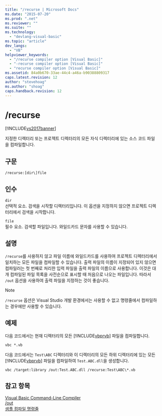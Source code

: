 ```yaml
---
title: "/recurse | Microsoft Docs"
ms.date: "2015-07-20"
ms.prod: ".net"
ms.reviewer: ""
ms.suite: ""
ms.technology: 
  - "devlang-visual-basic"
ms.topic: "article"
dev_langs: 
  - "VB"
helpviewer_keywords: 
  - "/recurse compiler option [Visual Basic]"
  - "-recurse compiler option [Visual Basic]"
  - "recurse compiler option [Visual Basic]"
ms.assetid: 84a0b670-33ae-44c4-a46a-b90388809317
caps.latest.revision: 12
author: "stevehoag"
ms.author: "shoag"
caps.handback.revision: 12
---
```

# /recurse
[!INCLUDE[vs2017banner](../../../visual-basic/developing-apps/includes/vs2017banner.md)]

지정한 디렉터리 또는 프로젝트 디렉터리의 모든 자식 디렉터리에 있는 소스 코드 파일을 컴파일합니다.  
  
## 구문  
  
```  
/recurse:[dir\]file  
```  
  
## 인수  
 `dir`  
 선택적 요소.  검색을 시작할 디렉터리입니다.  이 옵션을 지정하지 않으면 프로젝트 디렉터리에서 검색을 시작합니다.  
  
 `file`  
 필수 요소.  검색할 파일입니다.  와일드카드 문자를 사용할 수 있습니다.  
  
## 설명  
 `/recurse`를 사용하지 않고 파일 이름에 와일드카드를 사용하여 프로젝트 디렉터리에서 일치하는 모든 파일을 컴파일할 수 있습니다.  출력 파일의 이름이 지정되어 있지 않으면 컴파일러는 첫 번째로 처리한 입력 파일을 출력 파일의 이름으로 사용합니다.  이것은 대개 컴파일된 파일 목록을 사전순으로 표시할 때 처음으로 나오는 파일입니다.  따라서 `/out` 옵션을 사용하여 출력 파일을 지정하는 것이 좋습니다.  
  
> [!NOTE]
>  `/recurse` 옵션은 Visual Studio 개발 환경에서는 사용할 수 없고 명령줄에서 컴파일하는 경우에만 사용할 수 있습니다.  
  
## 예제  
 다음 코드에서는 현재 디렉터리의 모든 [!INCLUDE[vbprvb](../../../csharp/programming-guide/concepts/linq/includes/vbprvb-md.md)] 파일을 컴파일합니다.  
  
```  
vbc *.vb  
```  
  
 다음 코드에서는 `Test\ABC` 디렉터리와 이 디렉터리의 모든 하위 디렉터리에 있는 모든 [!INCLUDE[vbprvb](../../../csharp/programming-guide/concepts/linq/includes/vbprvb-md.md)] 파일을 컴파일하여 `Test.ABC.dll`을 생성합니다.  
  
```  
vbc /target:library /out:Test.ABC.dll /recurse:Test\ABC\*.vb  
```  
  
## 참고 항목  
 [Visual Basic Command\-Line Compiler](../../../visual-basic/reference/command-line-compiler/index.md)   
 [\/out](../../../visual-basic/reference/command-line-compiler/out.md)   
 [샘플 컴파일 명령줄](../../../visual-basic/reference/command-line-compiler/sample-compilation-command-lines.md)